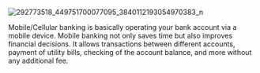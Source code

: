 ![292773518_449751700077095_3840112193054970383_n](https://user-images.githubusercontent.com/109512611/180119655-70736ae8-c60c-4f1c-a3f2-bf8d35b978b9.png)

Mobile/Cellular banking is basically operating your bank account via a mobile device. Mobile banking not only saves time but also improves financial decisions. It allows transactions between different accounts, payment of utility bills, checking of the account balance, and more without any additional fee.
